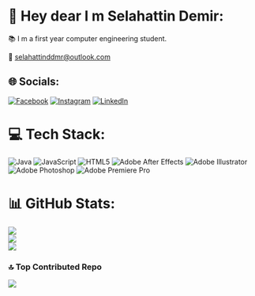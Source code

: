 # 💫 Hey dear I m Selahattin Demir:
📚 I m a first year computer engineering student.


📧 selahattinddmr@outlook.com


## 🌐 Socials:
[![Facebook](https://img.shields.io/badge/Facebook-%231877F2.svg?logo=Facebook&logoColor=white)](https://www.facebook.com/selo060) [![Instagram](https://img.shields.io/badge/Instagram-%23E4405F.svg?logo=Instagram&logoColor=white)](https://www.instagram.com/selahattinddmr/) [![LinkedIn](https://img.shields.io/badge/LinkedIn-%230077B5.svg?logo=linkedin&logoColor=white)](https://www.linkedin.com/in/sddmr06/) 

# 💻 Tech Stack:
![Java](https://img.shields.io/badge/java-%23ED8B00.svg?style=for-the-badge&logo=java&logoColor=white) ![JavaScript](https://img.shields.io/badge/javascript-%23323330.svg?style=for-the-badge&logo=javascript&logoColor=%23F7DF1E) ![HTML5](https://img.shields.io/badge/html5-%23E34F26.svg?style=for-the-badge&logo=html5&logoColor=white) ![Adobe After Effects](https://img.shields.io/badge/Adobe%20After%20Effects-9999FF.svg?style=for-the-badge&logo=Adobe%20After%20Effects&logoColor=white) ![Adobe Illustrator](https://img.shields.io/badge/adobeillustrator-%23FF9A00.svg?style=for-the-badge&logo=adobeillustrator&logoColor=white) ![Adobe Photoshop](https://img.shields.io/badge/adobephotoshop-%2331A8FF.svg?style=for-the-badge&logo=adobephotoshop&logoColor=white) ![Adobe Premiere Pro](https://img.shields.io/badge/Adobe%20Premiere%20Pro-9999FF.svg?style=for-the-badge&logo=Adobe%20Premiere%20Pro&logoColor=white)
# 📊 GitHub Stats:
![](https://github-readme-stats.vercel.app/api?username=sddmr&theme=radical&hide_border=false&include_all_commits=true&count_private=true)<br/>
![](https://github-readme-streak-stats.herokuapp.com/?user=sddmr&theme=radical&hide_border=false)<br/>
![](https://github-readme-stats.vercel.app/api/top-langs/?username=sddmr&theme=radical&hide_border=false&include_all_commits=true&count_private=true&layout=compact)

### 🔝 Top Contributed Repo
![](https://github-contributor-stats.vercel.app/api?username=sddmr&limit=5&theme=radical&combine_all_yearly_contributions=true)

